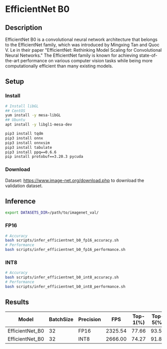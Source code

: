 # EfficientNet B0

## Description

EfficientNet B0 is a convolutional neural network architecture that belongs to the EfficientNet family, which was introduced by Mingxing Tan and Quoc V. Le in their paper "EfficientNet: Rethinking Model Scaling for Convolutional Neural Networks." The EfficientNet family is known for achieving state-of-the-art performance on various computer vision tasks while being more computationally efficient than many existing models.

## Setup

### Install

```bash
# Install libGL
## CentOS
yum install -y mesa-libGL
## Ubuntu
apt install -y libgl1-mesa-dev

pip3 install tqdm
pip3 install onnx
pip3 install onnxsim
pip3 install tabulate
pip3 install ppq==0.6.6
pip install protobuf==3.20.3 pycuda
```

### Download

Dataset: <https://www.image-net.org/download.php> to download the validation dataset.

## Inference

```bash
export DATASETS_DIR=/path/to/imagenet_val/
```

### FP16

```bash
# Accuracy
bash scripts/infer_efficientnet_b0_fp16_accuracy.sh
# Performance
bash scripts/infer_efficientnet_b0_fp16_performance.sh
```

### INT8

```bash
# Accuracy
bash scripts/infer_efficientnet_b0_int8_accuracy.sh
# Performance
bash scripts/infer_efficientnet_b0_int8_performance.sh
```

## Results

Model           |BatchSize  |Precision |FPS       |Top-1(%)  |Top-5(%)
----------------|-----------|----------|----------|----------|--------
EfficientNet_B0 |    32     |   FP16   | 2325.54  |  77.66   | 93.58
EfficientNet_B0 |    32     |   INT8   | 2666.00  |  74.27   | 91.85
